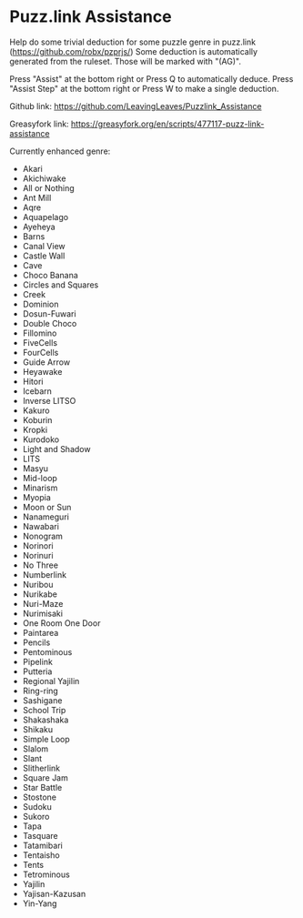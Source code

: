 # Puzz.link Assistance
Help do some trivial deduction for some puzzle genre in puzz.link (https://github.com/robx/pzprjs/)
Some deduction is automatically generated from the ruleset. Those will be marked with "(AG)".

Press "Assist" at the bottom right or Press Q to automatically deduce.
Press "Assist Step" at the bottom right or Press W to make a single deduction.

Github link:
https://github.com/LeavingLeaves/Puzzlink_Assistance

Greasyfork link:
https://greasyfork.org/en/scripts/477117-puzz-link-assistance

Currently enhanced genre:
* Akari
* Akichiwake
* All or Nothing
* Ant Mill
* Aqre
* Aquapelago
* Ayeheya
* Barns
* Canal View
* Castle Wall
* Cave
* Choco Banana
* Circles and Squares
* Creek
* Dominion
* Dosun-Fuwari
* Double Choco
* Fillomino
* FiveCells
* FourCells
* Guide Arrow
* Heyawake
* Hitori
* Icebarn
* Inverse LITSO
* Kakuro
* Koburin
* Kropki
* Kurodoko
* Light and Shadow
* LITS
* Masyu
* Mid-loop
* Minarism
* Myopia
* Moon or Sun
* Nanameguri
* Nawabari
* Nonogram
* Norinori
* Norinuri
* No Three
* Numberlink
* Nuribou
* Nurikabe
* Nuri-Maze
* Nurimisaki
* One Room One Door
* Paintarea
* Pencils
* Pentominous
* Pipelink
* Putteria
* Regional Yajilin
* Ring-ring
* Sashigane
* School Trip
* Shakashaka
* Shikaku
* Simple Loop
* Slalom
* Slant
* Slitherlink
* Square Jam
* Star Battle
* Stostone
* Sudoku
* Sukoro
* Tapa
* Tasquare
* Tatamibari
* Tentaisho
* Tents
* Tetrominous
* Yajilin
* Yajisan-Kazusan
* Yin-Yang